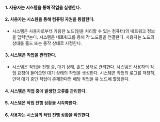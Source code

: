 #### 1. 사용자는 시스템을 통해 작업을 실행한다.

#### 2. 사용자는 시스템을 통해 컴퓨팅 자원을 통합한다.
- 시스템은 사용자로부터 가용한 노드(일을 처리할 수 있는 컴퓨터)의 네트워크 정보을 입력받는다. 시스템은 네트워크를 통해 각 노드들을 연결한다. 사용자는 노드의 상태를 홀드 또는 동작 상태로 지정한다.

#### 3. 시스템은 작업을 관리한다.
- 시스템은 작업을 진행 중, 대기 상태, 홀드 상태로 관리한다. 시스템은 사용자의 작업 요청이 들어오면 대기 상태의 작업을 생성한다. 시스템은 작업의 로그를 저장하, 만약 대기 중인 작업이 존재한다면 해당 작업을 유 노드에 할당한다.

#### 4. 시스템은 작업 중에 발생한 오류를 관리한다.

#### 5. 시스템은 작업 진행 상황을 시각화한다.

#### 6. 사용자는 시스템의 작업 진행 상황을 확인한다.
